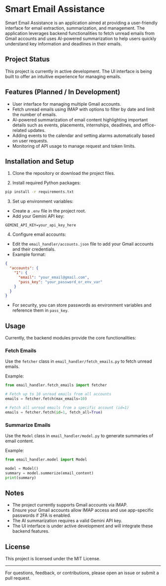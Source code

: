 # Smart Email Assistance

Smart Email Assistance is an application aimed at providing a user-friendly interface for email extraction, summarization, and management. The application leverages backend functionalities to fetch unread emails from Gmail accounts and uses AI-powered summarization to help users quickly understand key information and deadlines in their emails.

## Project Status

This project is currently in active development. The UI interface is being built to offer an intuitive experience for managing emails. 

## Features (Planned / In Development)

- User interface for managing multiple Gmail accounts.
- Fetch unread emails using IMAP with options to filter by date and limit the number of emails.
- AI-powered summarization of email content highlighting important details such as events, placements, internships, deadlines, and office-related updates.
- Adding events to the calendar and setting alarms automatically based on user requests.
- Monitoring of API usage to manage request and token limits.

## Installation and Setup

1. Clone the repository or download the project files.

2. Install required Python packages:
```bash
pip install -r requirements.txt
```

3. Set up environment variables:

- Create a `.env` file in the project root.
- Add your Gemini API key:
```
GEMINI_API_KEY=your_api_key_here
```

4. Configure email accounts:

- Edit the `email_handler/accounts.json` file to add your Gmail accounts and their credentials.
- Example format:
```json
{
  "accounts": {
    "1": {
      "email": "your_email@gmail.com",
      "pass_key": "your_password_or_env_var"
    }
  }
}
```
- For security, you can store passwords as environment variables and reference them in `pass_key`.

## Usage

Currently, the backend modules provide the core functionalities:

### Fetch Emails

Use the `fetcher` class in `email_handler/fetch_emails.py` to fetch unread emails.

Example:
```python
from email_handler.fetch_emails import fetcher

# Fetch up to 10 unread emails from all accounts
emails = fetcher.fetch(max_emails=10)

# Fetch all unread emails from a specific account (id=1)
emails = fetcher.fetch(id=1, fetch_all=True)
```

### Summarize Emails

Use the `Model` class in `email_handler/model.py` to generate summaries of email content.

Example:
```python
from email_handler.model import Model

model = Model()
summary = model.summerize(email_content)
print(summary)
```

## Notes

- The project currently supports Gmail accounts via IMAP.
- Ensure your Gmail accounts allow IMAP access and use app-specific passwords if 2FA is enabled.
- The AI summarization requires a valid Gemini API key.
- The UI interface is under active development and will integrate these backend features.

## License

This project is licensed under the MIT License.

---

For questions, feedback, or contributions, please open an issue or submit a pull request.
